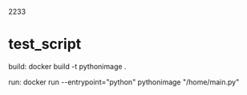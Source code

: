 2233
# test_script

build:
docker build -t pythonimage .

run:
docker run --entrypoint="python" pythonimage "/home/main.py"
